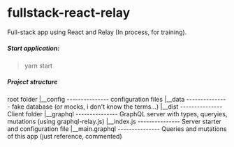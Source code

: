 # fullstack-react-relay
Full-stack app using React and Relay
(In process, for training).

##### Start application:

> yarn start

##### Project structure

root folder
  |__config         ---------------  configuration files
  |__data           ---------------  fake database (or mocks, i don't know the terms...)
  |__dist           ---------------  Client folder
  |__graphql        ---------------  GraphQL server with types, queryies, mutations (using graphql-relay.js)
  |__index.js       ---------------  Server starter and configuration file
  |__main.graphql   ---------------  Queries and mutations of this app (just reference, commented)